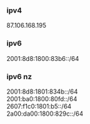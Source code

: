 ### ipv4  
87.106.168.195
  
### ipv6  
2001:8d8:1800:83b6::/64

  
### ipv6 nz  
2001:8d8:1801:834b::/64	 
2001:ba0:1800:80fd::/64	 
2607:f1c0:1801:b5::/64	
2a00:da00:1800:829c::/64  
